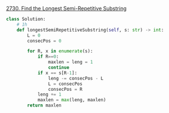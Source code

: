 [2730. Find the Longest Semi-Repetitive Substring](https://leetcode.cn/problems/find-the-longest-semi-repetitive-substring/)

```py
class Solution:
    # 1h
    def longestSemiRepetitiveSubstring(self, s: str) -> int:
        L = 0
        consecPos = 0

        for R, x in enumerate(s):
            if R==0:
                maxlen = leng = 1
                continue
            if x == s[R-1]:
                leng -= consecPos - L
                L = consecPos
                consecPos = R
            leng += 1
            maxlen = max(leng, maxlen)
        return maxlen
```


